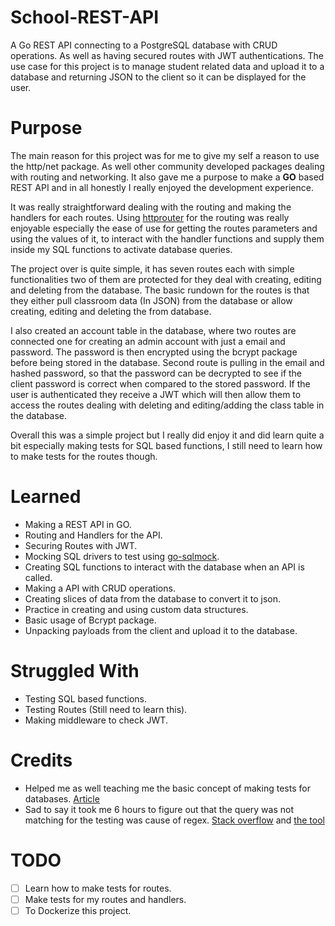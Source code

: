 # School-REST-API
A Go REST API connecting to a PostgreSQL database with CRUD operations. As well as having secured routes with JWT authentications. The use case for this project
is to manage student related data and upload it to a database and returning JSON to the client so it can be displayed for the user.

# Purpose
The main reason for this project was for me to give my self a reason to use the http/net package.
As well other community developed packages dealing with routing and networking.
It also gave me a purpose to make a **GO** based REST API and in all honestly I really enjoyed the development experience.

It was really straightforward dealing with the routing and making the handlers for each routes.
Using [httprouter](https://github.com/julienschmidt/httprouter) for the routing was really enjoyable especially the ease of use for getting the routes parameters and using the values of it, to interact with the handler functions and supply them inside my SQL functions to activate database queries.

The project over is quite simple, it has seven routes each with simple functionalities two of them are protected for they deal with creating, editing and deleting from the database. 
The basic rundown for the routes is that they either pull classroom data (In JSON) from the database or allow creating, editing and deleting the from database.

I also created an account table in the database, where two routes are connected one for creating an admin account with just a email and password.
The password is then encrypted using the bcrypt package before being stored in the database. 
Second route is pulling in the email and hashed password, so that the password can be decrypted to see if the client password is correct when compared to the stored password.
If the user is authenticated they receive a JWT which will then allow them to access the routes dealing with deleting and editing/adding the class table in the database.

Overall this was a simple project but I really did enjoy it and did learn quite a bit especially making tests for SQL based functions, I still need to learn how to make tests for 
the routes though.

# Learned
- Making a REST API in GO.
- Routing and Handlers for the API.
- Securing Routes with JWT.
- Mocking SQL drivers to test using [go-sqlmock](https://github.com/DATA-DOG/go-sqlmock).
- Creating SQL functions to interact with the database when an API is called.
- Making a API with CRUD operations.
- Creating slices of data from the database to convert it to json.
- Practice in creating and using custom data structures.
- Basic usage of Bcrypt package.
- Unpacking payloads from the client and upload it to the database.


# Struggled With
- Testing SQL based functions.
- Testing Routes (Still need to learn this).
- Making middleware to check JWT.

# Credits
- Helped me as well teaching me the basic concept of making tests for databases. [Article](https://medium.com/easyread/unit-test-sql-in-golang-5af19075e68e)
- Sad to say it took me 6 hours to figure out that the query was not matching for the testing was cause of regex. [Stack overflow](https://stackoverflow.com/questions/59652031/sqlmock-is-not-matching-query-but-query-is-identical-and-log-output-shows-the-s) and [the tool](https://regex-escape.com/regex-escaper-online.php)

# TODO
- [ ] Learn how to make tests for routes.
- [ ] Make tests for my routes and handlers.
- [ ] To Dockerize this project.
